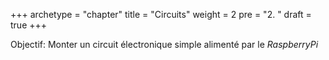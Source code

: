 +++
archetype = "chapter"
title = "Circuits"
weight = 2
pre = "2. "
draft = true
+++

Objectif: Monter un circuit électronique simple alimenté par le _RaspberryPi_